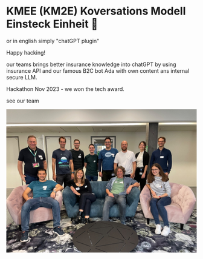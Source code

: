 # KMEE (KM2E) Koversations Modell Einsteck Einheit 🚀
or in english simply "chatGPT plugin"

Happy hacking!

our teams brings better insurance knowledge into chatGPT by using insurance API and our famous B2C bot Ada with own content ans internal secure LLM. 

Hackathon Nov 2023 - we won the tech award. 

see our team

![KMEE team](kmee-team.jpeg)

